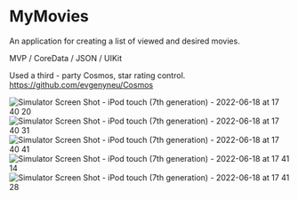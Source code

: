 # MyMovies


 An application for creating a list of viewed and desired movies. 
 
 MVP / CoreData / JSON / UIKit 
 
 Used a third - party Cosmos, star rating control. 
 https://github.com/evgenyneu/Cosmos
 
 ![Simulator Screen Shot - iPod touch (7th generation) - 2022-06-18 at 17 40 20](https://user-images.githubusercontent.com/104830313/174444087-1ccb05ae-580a-4a91-aa7c-0e014ec9caf4.png)
![Simulator Screen Shot - iPod touch (7th generation) - 2022-06-18 at 17 40 31](https://user-images.githubusercontent.com/104830313/174444093-3946c2ad-70d0-4d02-ac89-4931cc4ccef2.png)
![Simulator Screen Shot - iPod touch (7th generation) - 2022-06-18 at 17 40 41](https://user-images.githubusercontent.com/104830313/174444102-54f0e20c-e781-468d-8744-62c4214b5969.png)
![Simulator Screen Shot - iPod touch (7th generation) - 2022-06-18 at 17 41 14](https://user-images.githubusercontent.com/104830313/174444106-cbda9557-a543-48a3-a464-8742276a17b6.png)
![Simulator Screen Shot - iPod touch (7th generation) - 2022-06-18 at 17 41 28](https://user-images.githubusercontent.com/104830313/174444113-dc52ccb6-fb89-485a-92ad-b7709d72c1ed.png)
